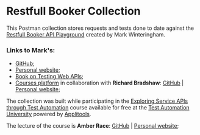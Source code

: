 # Restfull Booker Collection

This Postman collection stores requests and tests done to date against the [Restfull Booker API Playground]('https://restful-booker.herokuapp.com/') created by Mark Winteringham.

### Links to Mark's:

- [GitHub](https://github.com/mwinteringham);
- [Personal website](https://www.mwtestconsultancy.co.uk/);
- [Book on Testing Web APIs](https://www.mwtestconsultancy.co.uk/);
- [Courses platform](https://automationintesting.com/) in collaboration with **Richard Bradshaw**: [GitHub](https://github.com/FriendlyTester) | [Personal website](https://www.manning.com/books/testing-web-apis);

The collection was built while participating in the [Exploring Service APIs through Test Automation](https://testautomationu.applitools.com/exploring-service-apis-through-test-automation/) course available for free at the [Test Automation University](https://testautomationu.applitools.com/) powered by [Applitools](https://applitools.com/).

The lecture of the course is **Amber Race**: [GitHub](https://github.com/ambertests) | [Personal website](https://ambertests.com/about/);

